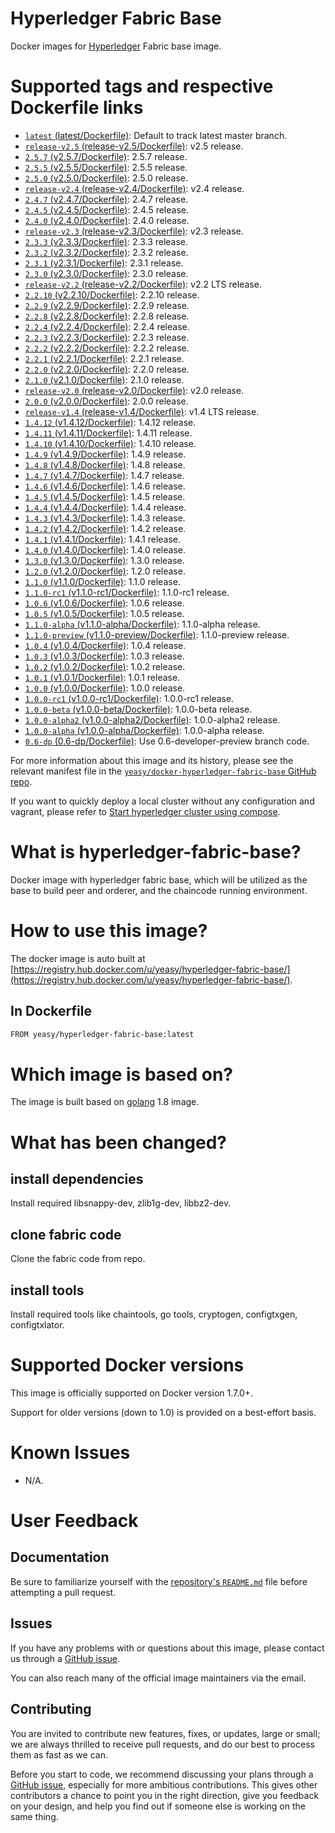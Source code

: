 Hyperledger Fabric Base
===
Docker images for [Hyperledger](https://www.hyperledger.org) Fabric base image.

# Supported tags and respective Dockerfile links

* [`latest` (latest/Dockerfile)](https://github.com/yeasy/docker-hyperledger-fabric-base/blob/master/Dockerfile): Default to track latest master branch.
* [`release-v2.5` (release-v2.5/Dockerfile)](https://github.com/yeasy/docker-hyperledger-fabric-base/blob/master/release-v2.5/Dockerfile): v2.5 release.
* [`2.5.7` (v2.5.7/Dockerfile)](https://github.com/yeasy/docker-hyperledger-fabric-base/blob/master/v2.5.7/Dockerfile): 2.5.7 release.
* [`2.5.5` (v2.5.5/Dockerfile)](https://github.com/yeasy/docker-hyperledger-fabric-base/blob/master/v2.5.5/Dockerfile): 2.5.5 release.
* [`2.5.0` (v2.5.0/Dockerfile)](https://github.com/yeasy/docker-hyperledger-fabric-base/blob/master/v2.5.0/Dockerfile): 2.5.0 release.
* [`release-v2.4` (release-v2.4/Dockerfile)](https://github.com/yeasy/docker-hyperledger-fabric-base/blob/master/release-v2.4/Dockerfile): v2.4 release.
* [`2.4.7` (v2.4.7/Dockerfile)](https://github.com/yeasy/docker-hyperledger-fabric-base/blob/master/v2.4.7/Dockerfile): 2.4.7 release.
* [`2.4.5` (v2.4.5/Dockerfile)](https://github.com/yeasy/docker-hyperledger-fabric-base/blob/master/v2.4.5/Dockerfile): 2.4.5 release.
* [`2.4.0` (v2.4.0/Dockerfile)](https://github.com/yeasy/docker-hyperledger-fabric-base/blob/master/v2.4.0/Dockerfile): 2.4.0 release.
* [`release-v2.3` (release-v2.3/Dockerfile)](https://github.com/yeasy/docker-hyperledger-fabric-base/blob/master/release-v2.3/Dockerfile): v2.3 release.
* [`2.3.3` (v2.3.3/Dockerfile)](https://github.com/yeasy/docker-hyperledger-fabric-base/blob/master/v2.3.3/Dockerfile): 2.3.3 release.
* [`2.3.2` (v2.3.2/Dockerfile)](https://github.com/yeasy/docker-hyperledger-fabric-base/blob/master/v2.3.2/Dockerfile): 2.3.2 release.
* [`2.3.1` (v2.3.1/Dockerfile)](https://github.com/yeasy/docker-hyperledger-fabric-base/blob/master/v2.3.1/Dockerfile): 2.3.1 release.
* [`2.3.0` (v2.3.0/Dockerfile)](https://github.com/yeasy/docker-hyperledger-fabric-base/blob/master/v2.3.0/Dockerfile): 2.3.0 release.
* [`release-v2.2` (release-v2.2/Dockerfile)](https://github.com/yeasy/docker-hyperledger-fabric-base/blob/master/release-v2.2/Dockerfile): v2.2 LTS release.
* [`2.2.10` (v2.2.10/Dockerfile)](https://github.com/yeasy/docker-hyperledger-fabric-base/blob/master/v2.2.10/Dockerfile): 2.2.10 release.
* [`2.2.9` (v2.2.9/Dockerfile)](https://github.com/yeasy/docker-hyperledger-fabric-base/blob/master/v2.2.9/Dockerfile): 2.2.9 release.
* [`2.2.8` (v2.2.8/Dockerfile)](https://github.com/yeasy/docker-hyperledger-fabric-base/blob/master/v2.2.8/Dockerfile): 2.2.8 release.
* [`2.2.4` (v2.2.4/Dockerfile)](https://github.com/yeasy/docker-hyperledger-fabric-base/blob/master/v2.2.4/Dockerfile): 2.2.4 release.
* [`2.2.3` (v2.2.3/Dockerfile)](https://github.com/yeasy/docker-hyperledger-fabric-base/blob/master/v2.2.3/Dockerfile): 2.2.3 release.
* [`2.2.2` (v2.2.2/Dockerfile)](https://github.com/yeasy/docker-hyperledger-fabric-base/blob/master/v2.2.2/Dockerfile): 2.2.2 release.
* [`2.2.1` (v2.2.1/Dockerfile)](https://github.com/yeasy/docker-hyperledger-fabric-base/blob/master/v2.2.1/Dockerfile): 2.2.1 release.
* [`2.2.0` (v2.2.0/Dockerfile)](https://github.com/yeasy/docker-hyperledger-fabric-base/blob/master/v2.2.0/Dockerfile): 2.2.0 release.
* [`2.1.0` (v2.1.0/Dockerfile)](https://github.com/yeasy/docker-hyperledger-fabric-base/blob/master/v2.1.0/Dockerfile): 2.1.0 release.
* [`release-v2.0` (release-v2.0/Dockerfile)](https://github.com/yeasy/docker-hyperledger-fabric-base/blob/master/release-v2.0/Dockerfile): v2.0 release.
* [`2.0.0` (v2.0.0/Dockerfile)](https://github.com/yeasy/docker-hyperledger-fabric-base/blob/master/v2.0.0/Dockerfile): 2.0.0 release.
* [`release-v1.4` (release-v1.4/Dockerfile)](https://github.com/yeasy/docker-hyperledger-fabric-base/blob/master/release-v1.4/Dockerfile): v1.4 LTS release.
* [`1.4.12` (v1.4.12/Dockerfile)](https://github.com/yeasy/docker-hyperledger-fabric-base/blob/master/v1.4.12/Dockerfile): 1.4.12 release.
* [`1.4.11` (v1.4.11/Dockerfile)](https://github.com/yeasy/docker-hyperledger-fabric-base/blob/master/v1.4.11/Dockerfile): 1.4.11 release.
* [`1.4.10` (v1.4.10/Dockerfile)](https://github.com/yeasy/docker-hyperledger-fabric-base/blob/master/v1.4.10/Dockerfile): 1.4.10 release.
* [`1.4.9` (v1.4.9/Dockerfile)](https://github.com/yeasy/docker-hyperledger-fabric-base/blob/master/v1.4.9/Dockerfile): 1.4.9 release.
* [`1.4.8` (v1.4.8/Dockerfile)](https://github.com/yeasy/docker-hyperledger-fabric-base/blob/master/v1.4.8/Dockerfile): 1.4.8 release.
* [`1.4.7` (v1.4.7/Dockerfile)](https://github.com/yeasy/docker-hyperledger-fabric-base/blob/master/v1.4.7/Dockerfile): 1.4.7 release.
* [`1.4.6` (v1.4.6/Dockerfile)](https://github.com/yeasy/docker-hyperledger-fabric-base/blob/master/v1.4.6/Dockerfile): 1.4.6 release.
* [`1.4.5` (v1.4.5/Dockerfile)](https://github.com/yeasy/docker-hyperledger-fabric-base/blob/master/v1.4.5/Dockerfile): 1.4.5 release.
* [`1.4.4` (v1.4.4/Dockerfile)](https://github.com/yeasy/docker-hyperledger-fabric-base/blob/master/v1.4.4/Dockerfile): 1.4.4 release.
* [`1.4.3` (v1.4.3/Dockerfile)](https://github.com/yeasy/docker-hyperledger-fabric-base/blob/master/v1.4.3/Dockerfile): 1.4.3 release.
* [`1.4.2` (v1.4.2/Dockerfile)](https://github.com/yeasy/docker-hyperledger-fabric-base/blob/master/v1.4.2/Dockerfile): 1.4.2 release.
* [`1.4.1` (v1.4.1/Dockerfile)](https://github.com/yeasy/docker-hyperledger-fabric-base/blob/master/v1.4.1/Dockerfile): 1.4.1 release.
* [`1.4.0` (v1.4.0/Dockerfile)](https://github.com/yeasy/docker-hyperledger-fabric-base/blob/master/v1.4.0/Dockerfile): 1.4.0 release.
* [`1.3.0` (v1.3.0/Dockerfile)](https://github.com/yeasy/docker-hyperledger-fabric-base/blob/master/v1.3.0/Dockerfile): 1.3.0 release.
* [`1.2.0` (v1.2.0/Dockerfile)](https://github.com/yeasy/docker-hyperledger-fabric-base/blob/master/v1.2.0/Dockerfile): 1.2.0 release.
* [`1.1.0` (v1.1.0/Dockerfile)](https://github.com/yeasy/docker-hyperledger-fabric-base/blob/master/v1.1.0/Dockerfile): 1.1.0 release.
* [`1.1.0-rc1` (v1.1.0-rc1/Dockerfile)](https://github.com/yeasy/docker-hyperledger-fabric-base/blob/master/v1.1.0-rc1/Dockerfile): 1.1.0-rc1 release.
* [`1.0.6` (v1.0.6/Dockerfile)](https://github.com/yeasy/docker-hyperledger-fabric-base/blob/master/v1.0.6/Dockerfile): 1.0.6 release.
* [`1.0.5` (v1.0.5/Dockerfile)](https://github.com/yeasy/docker-hyperledger-fabric-base/blob/master/v1.0.5/Dockerfile): 1.0.5 release.
* [`1.1.0-alpha` (v1.1.0-alpha/Dockerfile)](https://github.com/yeasy/docker-hyperledger-fabric-base/blob/master/v1.1.0-alpha/Dockerfile): 1.1.0-alpha release.
* [`1.1.0-preview` (v1.1.0-preview/Dockerfile)](https://github.com/yeasy/docker-hyperledger-fabric-base/blob/master/v1.1.0-preview/Dockerfile): 1.1.0-preview release.
* [`1.0.4` (v1.0.4/Dockerfile)](https://github.com/yeasy/docker-hyperledger-fabric-base/blob/master/v1.0.4/Dockerfile): 1.0.4 release.
* [`1.0.3` (v1.0.3/Dockerfile)](https://github.com/yeasy/docker-hyperledger-fabric-base/blob/master/v1.0.3/Dockerfile): 1.0.3 release.
* [`1.0.2` (v1.0.2/Dockerfile)](https://github.com/yeasy/docker-hyperledger-fabric-base/blob/master/v1.0.2/Dockerfile): 1.0.2 release.
* [`1.0.1` (v1.0.1/Dockerfile)](https://github.com/yeasy/docker-hyperledger-fabric-base/blob/master/v1.0.1/Dockerfile): 1.0.1 release.
* [`1.0.0` (v1.0.0/Dockerfile)](https://github.com/yeasy/docker-hyperledger-fabric-base/blob/master/v1.0.0/Dockerfile): 1.0.0 release.
* [`1.0.0-rc1` (v1.0.0-rc1/Dockerfile)](https://github.com/yeasy/docker-hyperledger-fabric-base/blob/master/v1.0.0-rc1/Dockerfile): 1.0.0-rc1 release.
* [`1.0.0-beta` (v1.0.0-beta/Dockerfile)](https://github.com/yeasy/docker-hyperledger-fabric-base/blob/master/v1.0.0-beta/Dockerfile): 1.0.0-beta release.
* [`1.0.0-alpha2` (v1.0.0-alpha2/Dockerfile)](https://github.com/yeasy/docker-hyperledger-fabric-base/blob/master/v1.0.0-alpha2/Dockerfile): 1.0.0-alpha2 release.
* [`1.0.0-alpha` (v1.0.0-alpha/Dockerfile)](https://github.com/yeasy/docker-hyperledger-fabric-base/blob/master/v1.0.0-alpha/Dockerfile): 1.0.0-alpha release.
* [`0.6-dp` (0.6-dp/Dockerfile)](https://github.com/yeasy/docker-hyperledger-fabric-base/blob/0.6-dp/Dockerfile): Use 0.6-developer-preview branch code.

For more information about this image and its history, please see the relevant manifest file in the [`yeasy/docker-hyperledger-fabric-base` GitHub repo](https://github.com/yeasy/docker-hyperledger-fabric-base).

If you want to quickly deploy a local cluster without any configuration and vagrant, please refer to [Start hyperledger cluster using compose](https://github.com/yeasy/docker-compose-files#hyperledger_fabric).

# What is hyperledger-fabric-base?
Docker image with hyperledger fabric base, which will be utilized as the base to build peer and orderer, and the chaincode running environment.

# How to use this image?
The docker image is auto built at [https://registry.hub.docker.com/u/yeasy/hyperledger-fabric-base/](https://registry.hub.docker.com/u/yeasy/hyperledger-fabric-base/).

## In Dockerfile
```sh
FROM yeasy/hyperledger-fabric-base:latest
```

# Which image is based on?
The image is built based on [golang](https://hub.docker.com/_/golang) 1.8 image.

# What has been changed?
## install dependencies
Install required  libsnappy-dev, zlib1g-dev, libbz2-dev.

## clone fabric code
Clone the fabric code from repo.

## install tools
Install required tools like chaintools, go tools, cryptogen, configtxgen, configtxlator.

# Supported Docker versions

This image is officially supported on Docker version 1.7.0+.

Support for older versions (down to 1.0) is provided on a best-effort basis.

# Known Issues
* N/A.

# User Feedback
## Documentation
Be sure to familiarize yourself with the [repository's `README.md`](https://github.com/yeasy/docker-hyperledger-fabric-base/blob/master/README.md) file before attempting a pull request.

## Issues
If you have any problems with or questions about this image, please contact us through a [GitHub issue](https://github.com/yeasy/docker-hyperledger-fabric-base/issues).

You can also reach many of the official image maintainers via the email.

## Contributing

You are invited to contribute new features, fixes, or updates, large or small; we are always thrilled to receive pull requests, and do our best to process them as fast as we can.

Before you start to code, we recommend discussing your plans through a [GitHub issue](https://github.com/yeasy/docker-hyperledger-fabric-base/issues), especially for more ambitious contributions. This gives other contributors a chance to point you in the right direction, give you feedback on your design, and help you find out if someone else is working on the same thing.
